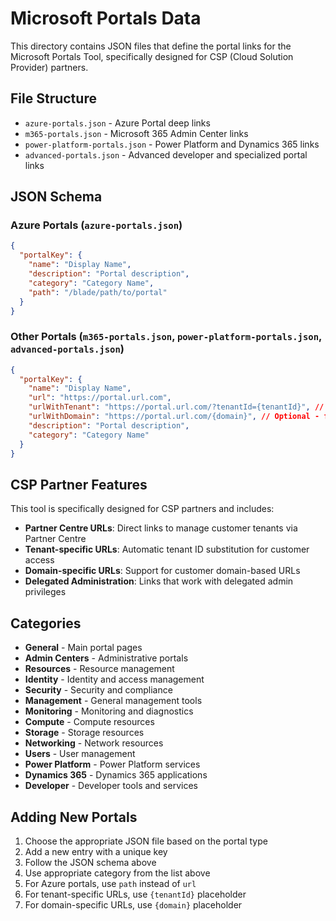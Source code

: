 # Microsoft Portals Data

This directory contains JSON files that define the portal links for the Microsoft Portals Tool, specifically designed for CSP (Cloud Solution Provider) partners.

## File Structure

- `azure-portals.json` - Azure Portal deep links
- `m365-portals.json` - Microsoft 365 Admin Center links  
- `power-platform-portals.json` - Power Platform and Dynamics 365 links
- `advanced-portals.json` - Advanced developer and specialized portal links

## JSON Schema

### Azure Portals (`azure-portals.json`)
```json
{
  "portalKey": {
    "name": "Display Name",
    "description": "Portal description",
    "category": "Category Name",
    "path": "/blade/path/to/portal"
  }
}
```

### Other Portals (`m365-portals.json`, `power-platform-portals.json`, `advanced-portals.json`)
```json
{
  "portalKey": {
    "name": "Display Name", 
    "url": "https://portal.url.com",
    "urlWithTenant": "https://portal.url.com/?tenantId={tenantId}", // Optional - for tenant-specific URLs
    "urlWithDomain": "https://portal.url.com/{domain}", // Optional - for domain-specific URLs
    "description": "Portal description",
    "category": "Category Name"
  }
}
```

## CSP Partner Features

This tool is specifically designed for CSP partners and includes:

- **Partner Centre URLs**: Direct links to manage customer tenants via Partner Centre
- **Tenant-specific URLs**: Automatic tenant ID substitution for customer access
- **Domain-specific URLs**: Support for customer domain-based URLs
- **Delegated Administration**: Links that work with delegated admin privileges

## Categories

- **General** - Main portal pages
- **Admin Centers** - Administrative portals
- **Resources** - Resource management
- **Identity** - Identity and access management
- **Security** - Security and compliance
- **Management** - General management tools
- **Monitoring** - Monitoring and diagnostics
- **Compute** - Compute resources
- **Storage** - Storage resources
- **Networking** - Network resources
- **Users** - User management
- **Power Platform** - Power Platform services
- **Dynamics 365** - Dynamics 365 applications
- **Developer** - Developer tools and services

## Adding New Portals

1. Choose the appropriate JSON file based on the portal type
2. Add a new entry with a unique key
3. Follow the JSON schema above
4. Use appropriate category from the list above
5. For Azure portals, use `path` instead of `url`
6. For tenant-specific URLs, use `{tenantId}` placeholder
7. For domain-specific URLs, use `{domain}` placeholder 